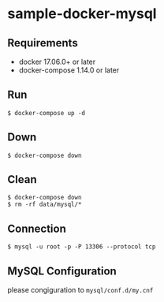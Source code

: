 sample-docker-mysql
===

## Requirements
- docker 17.06.0+ or later
- docker-compose 1.14.0 or later

## Run

```
$ docker-compose up -d
```

## Down

```
$ docker-compose down
```

## Clean

```
$ docker-compose down
$ rm -rf data/mysql/*
```

## Connection
```
$ mysql -u root -p -P 13306 --protocol tcp
```

## MySQL Configuration
please congiguration to `mysql/conf.d/my.cnf`
